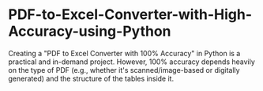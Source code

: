 # PDF-to-Excel-Converter-with-High-Accuracy-using-Python
Creating a "PDF to Excel Converter with 100% Accuracy" in Python is a practical and in-demand project. However, 100% accuracy depends heavily on the type of PDF (e.g., whether it's scanned/image-based or digitally generated) and the structure of the tables inside it.
